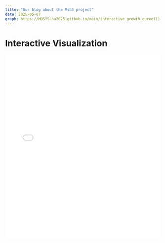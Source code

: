 ```yaml
--- 
title: "Our blog about the Msb3 project"
date: 2025-05-07
graph: https://MOSYS-ha2025.github.io/main/interactive_growth_curve(1).html
--- 
```

<h1>Interactive Visualization</h1>
<iframe src="[MOSYS-ha2025/interactive_growth_curve(1).html](https://MOSYS-ha2025.github.io/main/interactive_growth_curve(1).html)" width="100%" height="600px" style="border:none;"></iframe>
